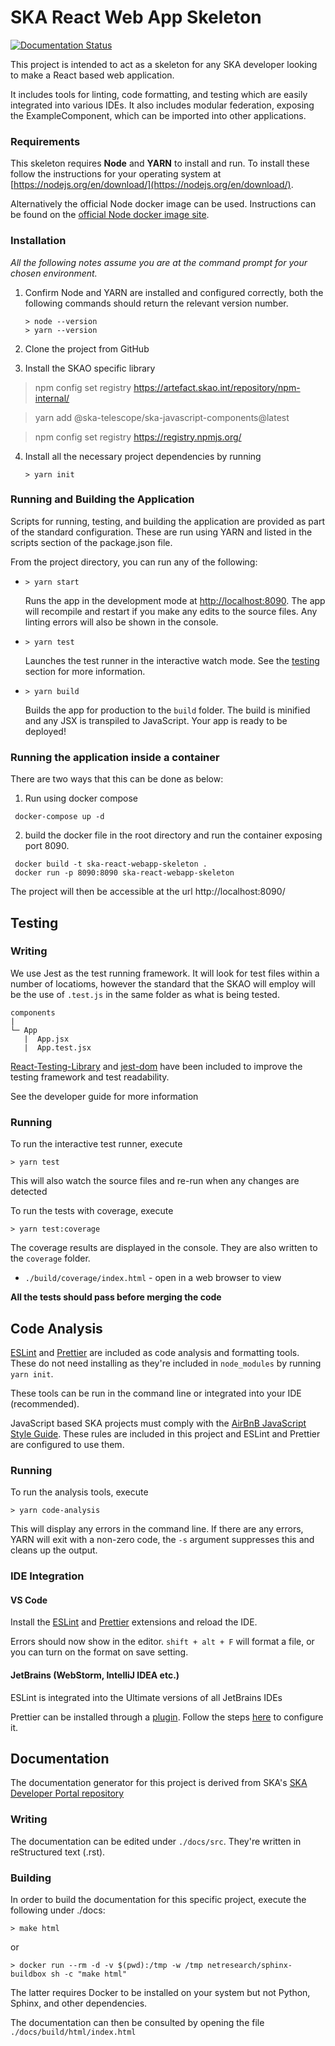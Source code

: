 # SKA React Web App Skeleton

[![Documentation Status](https://readthedocs.org/projects/ska-react-webapp-skeleton/badge/?version=latest)](https://developer.skatelescope.org/projects/ska-react-webapp-skeleton/en/latest/?badge=latest)

This project is intended to act as a skeleton for any SKA developer looking to make a React based web application.

It includes tools for linting, code formatting, and testing which are easily integrated into various IDEs.
It also includes modular federation, exposing the ExampleComponent, which can be imported into other applications.

### Requirements

This skeleton requires **Node** and **YARN** to install and run. To install these follow the instructions for your operating system at [https://nodejs.org/en/download/](https://nodejs.org/en/download/).

Alternatively the official Node docker image can be used. Instructions can be found on the [official Node docker image site](https://github.com/nodejs/docker-node/blob/master/README.md#how-to-use-this-image).

### Installation

_All the following notes assume you are at the command prompt for your chosen environment._

1.  Confirm Node and YARN are installed and configured correctly, both the following commands should return the relevant version number.

        > node --version
        > yarn --version

2.  Clone the project from GitHub

3.  Install the SKAO specific library

> npm config set registry https://artefact.skao.int/repository/npm-internal/

> yarn add @ska-telescope/ska-javascript-components@latest

> npm config set registry https://registry.npmjs.org/

4.  Install all the necessary project dependencies by running

        > yarn init

### Running and Building the Application

Scripts for running, testing, and building the application are provided as part of the standard configuration. These are run using YARN and listed in the scripts section of the package.json file.

From the project directory, you can run any of the following:

- `> yarn start`

  Runs the app in the development mode at [http://localhost:8090](http://localhost:8090). The app will recompile and restart if you make any edits to the source files. Any linting errors will also be shown in the console.

- `> yarn test`

  Launches the test runner in the interactive watch mode. See the [testing](#testing) section for more information.

- `> yarn build`

  Builds the app for production to the `build` folder. The build is minified and any JSX is transpiled to JavaScript. Your app is ready to be deployed!

### Running the application inside a container

There are two ways that this can be done as below:

1. Run using docker compose
```
 docker-compose up -d 
```

2. build the docker file in the root directory and run the container exposing port 8090.

```
 docker build -t ska-react-webapp-skeleton .
 docker run -p 8090:8090 ska-react-webapp-skeleton
```

The project will then be accessible at the url http://localhost:8090/

## Testing

### Writing

We use Jest as the test running framework. It will look for test files within a number of locatioms, however the standard that the SKAO will employ will be the use of `.test.js` in the same folder as what is being tested. 

```
components
|
└─ App
   |  App.jsx
   |  App.test.jsx
```

[React-Testing-Library](https://testing-library.com/) and [jest-dom](https://testing-library.com/docs/ecosystem-jest-dom/) have been included to improve the testing framework and test readability.

See the developer guide for more information

### Running

To run the interactive test runner, execute

    > yarn test

This will also watch the source files and re-run when any changes are detected

To run the tests with coverage, execute

    > yarn test:coverage

The coverage results are displayed in the console. They are also written to the `coverage` folder.

- `./build/coverage/index.html` - open in a web browser to view

**All the tests should pass before merging the code**

## Code Analysis

[ESLint](https://ESLint.org/) and [Prettier](https://prettier.io/) are included as code analysis and formatting tools.
These do not need installing as they're included in `node_modules` by running `yarn init`.

These tools can be run in the command line or integrated into your IDE (recommended).

JavaScript based SKA projects must comply with the [AirBnB JavaScript Style Guide](https://github.com/airbnb/javascript). These rules are included in this project and ESLint and Prettier are configured to use them.

### Running

To run the analysis tools, execute

    > yarn code-analysis

This will display any errors in the command line. If there are any errors, YARN will exit with a non-zero code, the `-s` argument suppresses this and cleans up the output.

### IDE Integration

#### VS Code

Install the [ESLint](https://marketplace.visualstudio.com/items?itemName=dbaeumer.vscode-ESLint) and [Prettier](https://marketplace.visualstudio.com/items?itemName=esbenp.prettier-vscode) extensions and reload the IDE.

Errors should now show in the editor. `shift + alt + F` will format a file, or you can turn on the format on save setting.

#### JetBrains (WebStorm, IntelliJ IDEA etc.)

ESLint is integrated into the Ultimate versions of all JetBrains IDEs

Prettier can be installed through a [plugin](https://plugins.jetbrains.com/plugin/10456-prettier). Follow the steps [here](https://www.jetbrains.com/help/idea/prettier.html) to configure it.

## Documentation

The documentation generator for this project is derived from SKA's [SKA Developer Portal repository](http://developer.skatelescope.org/en/latest/projects/document_project.html)

### Writing

The documentation can be edited under `./docs/src`. They're written in reStructured text (.rst).

### Building

In order to build the documentation for this specific project, execute the following under ./docs:

    > make html

or

    > docker run --rm -d -v $(pwd):/tmp -w /tmp netresearch/sphinx-buildbox sh -c "make html"

The latter requires Docker to be installed on your system but not Python, Sphinx, and other dependencies.

The documentation can then be consulted by opening the file `./docs/build/html/index.html`
